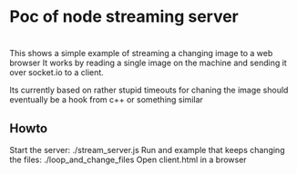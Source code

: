 # Poc of node streaming server
#
This shows a simple example of streaming a changing image to a web browser
It works by reading a single image on the machine and sending it over 
socket.io to a client. 

Its currently based on rather stupid timeouts for chaning the image
should eventually be a hook from c++ or something similar

## Howto

Start the server: ./stream_server.js
Run and example that keeps changing the files: ./loop_and_change_files
Open client.html in a browser
